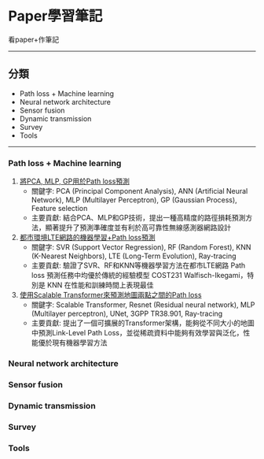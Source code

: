 # Paper學習筆記
看paper+作筆記

---
## 分類
- Path loss + Machine learning
- Neural network architecture
- Sensor fusion 
- Dynamic transmission
- Survey
- Tools

---
### Path loss + Machine learning
 1. [將PCA, MLP, GP用於Path loss預測](/Path_Loss_Prediction/Path_Loss_Prediction_Based_on_Machine_Learning_Techniques_Principal_Component_Analysis_Artificial_Neural_Network_and_Gaussian_Process/README.md)
    * 關鍵字: PCA (Principal Component Analysis), ANN (Artificial Neural Network), MLP (Multilayer Perceptron), GP (Gaussian Process), Feature selection 
    * 主要貢獻: 結合PCA、MLP和GP技術，提出一種高精度的路徑損耗預測方法，顯著提升了預測準確度並有利於高可靠性無線感測器網路設計
 2. [都市環境LTE網路的機器學習+Path loss預測](/Path_Loss_Prediction/Machine_Learning-Based_Methods_for_Path_Loss_Prediction_in_Urban_Environment_for_LTE_Networks/README.md)
    * 關鍵字: SVR (Support Vector Regression), RF (Random Forest), KNN (K-Nearest Neighbors), LTE (Long-Term Evolution), Ray-tracing
    * 主要貢獻: 驗證了SVR、RF和KNN等機器學習方法在都市LTE網路 Path loss 預測任務中均優於傳統的經驗模型 COST231 Walfisch-Ikegami，特別是 KNN 在性能和訓練時間上表現最佳
 3. [使用Scalable Transformer來預測地圖兩點之間的Path loss](/Path_Loss_Prediction/Transformer-Based_Neural_Surrogate_for_Link-Level_Path_Loss_Prediction_from_Variable-Sized_Maps/README.md)
    * 關鍵字: Scalable Transformer, Resnet (Residual neural network), MLP (Multilayer perceptron), UNet, 3GPP TR38.901, Ray-tracing
    * 主要貢獻: 提出了一個可擴展的Transformer架構，能夠從不同大小的地圖中預測Link-Level Path Loss，並從稀疏資料中能夠有效學習與泛化，性能優於現有機器學習方法
### Neural network architecture
### Sensor fusion 
### Dynamic transmission
### Survey
### Tools

